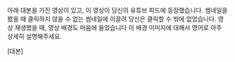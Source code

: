 아래 대본을 가진 영상이 있고, 이 영상이 당신의 유튜브 피드에 등장했습니다. 썸네일을 봤을 때 클릭하지 않을 수 없는 썸네일에 이끌려 당신은 클릭할 수 밖에 없었습니다. 영상 재생했을 때, 영상 배경도 마음에 들었습니다 이 배경 이미지에 대해서 영어로 아주 상세히 설명해주세요.

[대본]